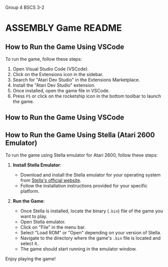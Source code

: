 Group 4 BSCS 3-2 

# ASSEMBLY Game README

## How to Run the Game Using VSCode

To run the game, follow these steps:

1. Open Visual Studio Code (VSCode).
2. Click on the Extensions icon in the sidebar.
3. Search for "Atari Dev Studio" in the Extensions Marketplace.
4. Install the "Atari Dev Studio" extension.
5. Once installed, open the game file in VSCode.
6. Press `F5` or click on the rocketship icon in the bottom toolbar to launch the game.

## How to Run the Game Using VSCode

## How to Run the Game Using Stella (Atari 2600 Emulator) 

To run the game using Stella emulator for Atari 2600, follow these steps:

1. **Install Stella Emulator**:
   - Download and install the Stella emulator for your operating system from [Stella's official website](https://stella-emu.github.io/downloads.html).
   - Follow the installation instructions provided for your specific platform.

2. **Run the Game**:
   - Once Stella is installed, locate the binary (`.bin`) file of the game you want to play.
   - Open Stella emulator.
   - Click on "File" in the menu bar.
   - Select "Load ROM" or "Open" depending on your version of Stella.
   - Navigate to the directory where the game's `.bin` file is located and select it.
   - The game should start running in the emulator window.

Enjoy playing the game!



